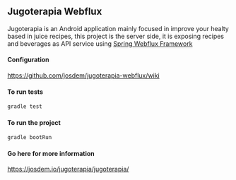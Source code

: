 Jugoterapia Webflux
----------------------------------------------

Jugoterapia is an Android application mainly focused in improve your healty based in juice recipes, this project is the server side, it is exposing recipes and beverages as API service using [Spring Webflux Framework](https://docs.spring.io/spring/docs/current/spring-framework-reference/web-reactive.html)

#### Configuration

https://github.com/josdem/jugoterapia-webflux/wiki

#### To run tests

```bash
gradle test
```

#### To run the project

```bash
gradle bootRun
```

#### Go here for more information

https://josdem.io/jugoterapia/jugoterapia/

